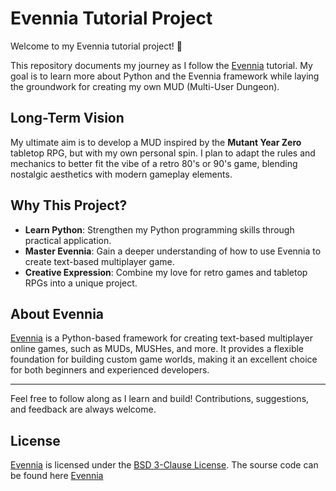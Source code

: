 # Evennia Tutorial Project

Welcome to my Evennia tutorial project! 🎉

This repository documents my journey as I follow the [Evennia](https://www.evennia.com/) tutorial. My goal is to learn more about Python and the Evennia framework while laying the groundwork for creating my own MUD (Multi-User Dungeon).

## Long-Term Vision

My ultimate aim is to develop a MUD inspired by the **Mutant Year Zero** tabletop RPG, but with my own personal spin. I plan to adapt the rules and mechanics to better fit the vibe of a retro 80's or 90's game, blending nostalgic aesthetics with modern gameplay elements.

## Why This Project?

- **Learn Python**: Strengthen my Python programming skills through practical application.
- **Master Evennia**: Gain a deeper understanding of how to use Evennia to create text-based multiplayer game.
- **Creative Expression**: Combine my love for retro games and tabletop RPGs into a unique project.

## About Evennia

[Evennia](https://www.evennia.com/) is a Python-based framework for creating text-based multiplayer online games, such as MUDs, MUSHes, and more. It provides a flexible foundation for building custom game worlds, making it an excellent choice for both beginners and experienced developers.

---

Feel free to follow along as I learn and build! Contributions, suggestions, and feedback are always welcome.

## License
[Evennia](https://www.evennia.com/) is licensed under the [BSD 3-Clause License](https://opensource.org/licenses/BSD-3-Clause). The sourse code can be found here [Evennia](https://github.com/evennia/evennia)